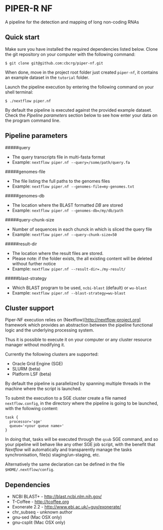 PIPER-R NF
==========

A pipeline for the detection and mapping of long non-coding RNAs


Quick start
-----------

Make sure you have installed the required dependencies listed below. 
Clone the git repository on your computer with the following command: 

    $ git clone git@github.com:cbcrg/piper-nf.git


When done, move in the project root folder just created `piper-nf`, 
it contains an example dataset in the `tutorial` folder. 

Launch the pipeline execution by entering the following command 
on your shell terminal:

    $ ./nextflow piper.nf

By default the pipeline is executed against the provided example dataset. Check the *Pipeline parameters* section below
to see how enter your data on the program command line.

Pipeline parameters
-------------------

#####query

  * The query transcripts file in multi-fasta format
  * Example: `nextflow piper.nf --query=/some/path/query.fa`

#####genomes-file

  * The file listing the full paths to the genomes files
  * Example: `nextflow piper.nf --genomes-file=my-genomes.txt`


#####genomes-db

  * The location where the BLAST formatted *DB* are stored
  * Example: `nextflow piper.nf --genomes-db=/my/db/path`


#####query-chunk-size

  * Number of sequences in each chunck in which is sliced the query file
  * Example: `nextflow piper.nf --query-chunk-size=50`


#####result-dir

  * The location where the result files are stored.
  * Please note: if the folder exists, the all existing content will be deleted without further notice
  * Example: `nextflow piper.nf --result-dir=./my-result/`


#####blast-strategy

  * Which BLAST program to be used, `ncbi-blast` (default) or `wu-blast`
  * Example: `nextflow piper.nf --blast-strategy=wu-blast`



Cluster support
---------------

Piper-NF execution relies on (Nextflow)[http://nextflow-project.org] framework which provides an abstraction between
the pipeline functional logic and the underlying processing system.

Thus it is possible to execute it on your computer or any cluster resource
manager without modifying it.

Currently the following clusters are supported:

  + Oracle Grid Engine (SGE)
  + SLURM (beta)
  + Platform LSF (beta)


By default the pipeline is parallelized by spanning multiple threads in the machine where the script is launched.

To submit the execution to a SGE cluster create a file named `nextflow.config`, in the directory
where the pipeline is going to be launched, with the following content:

    task {
      processor='sge'
      queue='<your queue name>'
    }

In doing that, tasks will be executed through the `qsub` SGE command, and so your pipeline will behave like any
other SGE job script, with the benefit that *Nextflow* will automatically and transparently manage the tasks
synchronisation, file(s) staging/un-staging, etc.

Alternatively the same declaration can be defined in the file `$HOME/.nextflow/config`.

Dependencies
------------
 
 * NCBI BLAST+ - http://blast.ncbi.nlm.nih.gov/
 * T-Coffee - http://tcoffee.org
 * Exonerate 2.2 - http://www.ebi.ac.uk/~guy/exonerate/ 
 * chr_subseq - unknown author 
 * gnu-sed (Mac OSX only)
 * gnu-csplit (Mac OSX only)